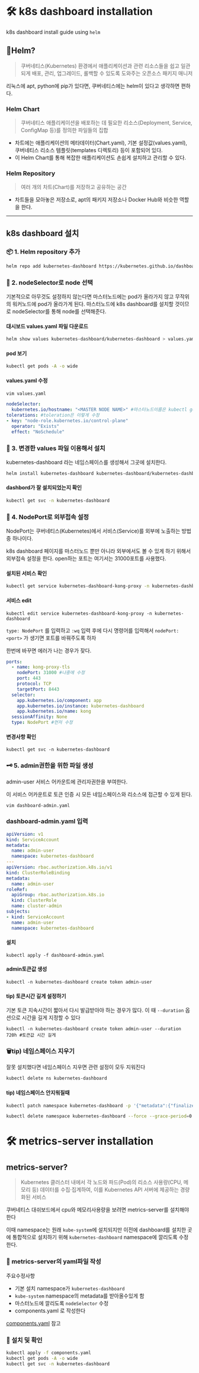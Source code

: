 # 🛠 k8s dashboard installation
k8s dashboard install guide using `helm`

## 📎Helm?
> 쿠버네티스(Kubernetes) 환경에서 애플리케이션과 관련 리소스들을 쉽고 일관되게 배포, 관리, 업그레이드, 롤백할 수 있도록 도와주는 오픈소스 패키지 매니저

리눅스에 apt, python에 pip가 있다면, 쿠버네티스에는 helm이 있다고 생각하면 편하다.

### Helm Chart
> 쿠버네티스 애플리케이션을 배포하는 데 필요한 리소스(Deployment, Service, ConfigMap 등)를 정의한 파일들의 집합
- 차트에는 애플리케이션의 메타데이터(Chart.yaml), 기본 설정값(values.yaml), 쿠버네티스 리소스 템플릿(templates 디렉토리) 등이 포함되어 있다.
- 이 Helm Chart를 통해 복잡한 애플리케이션도 손쉽게 설치하고 관리할 수 있다.

### Helm Repository
> 여러 개의 차트(Chart)를 저장하고 공유하는 공간
- 차트들을 모아놓은 저장소로, apt의 패키지 저장소나 Docker Hub와 비슷한 역할을 한다.
  
---

## k8s dashboard 설치

### 📦 1. Helm repository 추가

```bash
helm repo add kubernetes-dashboard https://kubernetes.github.io/dashboard/
```

### 🫵 2. nodeSelector로 node 선택
기본적으로 아무것도 설정하지 않는다면 마스터노드에는 pod가 올라가지 않고 무작위의 워커노드에 pod가 올라가게 된다.
마스터노드에 k8s dashboard를 설치할 것이므로 nodeSelector를 통해 node를 선택해준다.

#### 대시보드 values.yaml 파일 다운로드

```bash
helm show values kubernetes-dashboard/kubernetes-dashboard > values.yaml
```

#### pod 보기
```bash
kubectl get pods -A -o wide
```

#### values.yaml 수정
```bash
vim values.yaml
```

```yaml
nodeSelector:
  kubernetes.io/hostname: "<MASTER NODE NAME>" #마스터노드이름은 kubectl get nodes -o wide의 NAME영역
tolerations: #toleration은 이렇게 수정
- key: "node-role.kubernetes.io/control-plane"
  operator: "Exists"
  effect: "NoSchedule"
```

### 🔨 3. 변경한 values 파일 이용해서 설치
kubernetes-dashboard 라는 네임스페이스를 생성해서 그곳에 설치한다.

```bash
helm install kubernetes-dashboard kubernetes-dashboard/kubernetes-dashboard -f values.yaml --version 7.5.0 --namespace kubernetes-dashboard --create-namespace
```

#### dashbord가 잘 설치되었는지 확인
```bash
kubectl get svc -n kubernetes-dashboard
```

### 🔗 4. NodePort로 외부접속 설정
NodePort는 쿠버네티스(Kubernetes)에서 서비스(Service)를 외부에 노출하는 방법 중 하나이다.

k8s dashboard 페이지를 마스터노드 뿐만 아니라 외부에서도 볼 수 있게 하기 위해서 외부접속 설정을 한다.
open하는 포트는 여기서는 31000포트를 사용했다.

#### 설치된 서비스 확인
```bash
kubectl get service kubernetes-dashboard-kong-proxy -n kubernetes-dashboard
```

#### 서비스 edit
```
kubectl edit service kubernetes-dashboard-kong-proxy -n kubernetes-dashboard
```

`type: NodePort` 를 입력하고 `:wq` 입력 후에 다시 명령어를 입력해서 `nodePort: <port>` 가 생기면 포트를 바꿔주도록 하자

한번에 바꾸면 에러가 나는 경우가 잦다.

```yaml
ports:
  - name: kong-proxy-tls
    nodePort: 31000 #나중에 수정
    port: 443
    protocol: TCP
    targetPort: 8443
  selector:
    app.kubernetes.io/component: app
    app.kubernetes.io/instance: kubernetes-dashboard
    app.kubernetes.io/name: kong
  sessionAffinity: None
  type: NodePort #먼저 수정
```

#### 변경사항 확인
```
kubectl get svc -n kubernetes-dashboard
```

### 🗝️ 5. admin권한을 위한 파일 생성
admin-user 서비스 어카운트에 관리자권한을 부여한다.

이 서비스 어카운트로 토큰 인증 시 모든 네임스페이스와 리소스에 접근할 수 있게 된다.

```
vim dashboard-admin.yaml
```

### dashboard-admin.yaml 입력

```yaml
apiVersion: v1
kind: ServiceAccount
metadata:
  name: admin-user
  namespace: kubernetes-dashboard
---
apiVersion: rbac.authorization.k8s.io/v1
kind: ClusterRoleBinding
metadata:
  name: admin-user
roleRef:
  apiGroup: rbac.authorization.k8s.io
  kind: ClusterRole
  name: cluster-admin
subjects:
- kind: ServiceAccount
  name: admin-user
  namespace: kubernetes-dashboard
```

#### 설치
```
kubectl apply -f dashboard-admin.yaml
```

#### admin토큰값 생성

```
kubectl -n kubernetes-dashboard create token admin-user
```
#### tip) 토큰시간 길게 설정하기
기본 토큰 지속시간이 짧아서 다시 발급받아야 하는 경우가 많다. 이 때 `--duration` 옵션으로 시간을 길게 지정할 수 있다
```
kubectl -n kubernetes-dashboard create token admin-user --duration 720h #토큰값 시간 길게
```

### 🗑️tip) 네임스페이스 지우기
잘못 설치했다면 네임스페이스 지우면 관련 설정이 모두 지워진다
```bash
kubectl delete ns kubernetes-dashboard
```
#### tip) 네임스페이스 안지워질때 
```bash
kubectl patch namespace kubernetes-dashboard -p '{"metadata":{"finalizers":[]}}' --type=merge
```
```bash
kubectl delete namespace kubernetes-dashboard --force --grace-period=0
```

# 🛠️ metrics-server installation
## metrics-server?
> Kubernetes 클러스터 내에서 각 노드와 파드(Pod)의 리소스 사용량(CPU, 메모리 등) 데이터를 수집·집계하여, 이를 Kubernetes API 서버에 제공하는 경량화된 서비스

쿠버네티스 대쉬보드에서 cpu와 메모리사용량을 보려면 metrics-server를 설치해야한다

이때 namespace는 원래 `kube-system`에 설치되지만 이전에 dashboard를 설치한 곳에 통합적으로 설치하기 위해 `kubernetes-dashboard` namespace에 깔리도록 수정한다.

### 📄 metrics-server의 yaml파일 작성
주요수정사항
- 기본 설치 namespace가 `kubernetes-dashboard`
- `kube-system` namespace의 metadata를 받아올수있게 함
- 마스터노드에 깔리도록 `nodeSelector` 수정
- components.yaml 로 작성한다

[components.yaml](components.yaml) 참고

### 🔨 설치 및 확인
```bash
kubectl apply -f components.yaml
kubectl get pods -A -o wide
kubectl get svc -n kubernetes-dashboard
```


